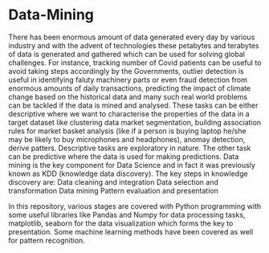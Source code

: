 # Data-Mining
There has been enormous amount of data generated every day by various industry and with the advent of technologies these petabytes and terabytes of data is generated and gathered which can be used for solving global challenges.
For instance, tracking number of Covid patients can be useful to avoid taking steps accordingly by the Governments, outlier detection is useful in identifying faluty machinery parts or even fraud detection from enormous amounts of daily transactions, predicting the impact of climate change based on the historical data and many such real world problems can be tackled if the data is mined and analysed.
These tasks can be either descriptive where we want to characterise the properties of the data in a target dataset like clustering data market segmentation, building association rules for market basket analysis (like if a person is buying laptop he/she may be likely to buy microphones and headphones), anomay detection, derive patters. Descriptive tasks are exploratory in nature. The other task can be predictive where the data is used for making predictions.
Data mining is the key component for Data Science and in fact it was previously known as KDD (knowledge data discovery). The key steps in knowledge discovery are:
Data cleaning and integration
Data selection and transformation
Data mining
Pattern evaluation and presentation

In this repository, various stages are covered with Python programming with some useful libraries like Pandas and Numpy for data processing tasks, matplotlib, seaborn for the data visualization which forms the key to presentation.
Some machine learning methods have been covered as well for pattern recognition.

